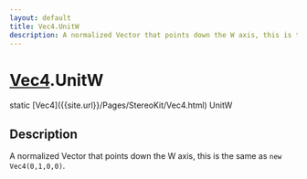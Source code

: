 ```yaml
---
layout: default
title: Vec4.UnitW
description: A normalized Vector that points down the W axis, this is the same as new Vec4(0,1,0,0).
---
```

# [Vec4]({{site.url}}/Pages/StereoKit/Vec4.html).UnitW

<div class='signature' markdown='1'>
static [Vec4]({{site.url}}/Pages/StereoKit/Vec4.html) UnitW
</div>

## Description
A normalized Vector that points down the W axis, this is
the same as `new Vec4(0,1,0,0)`.

